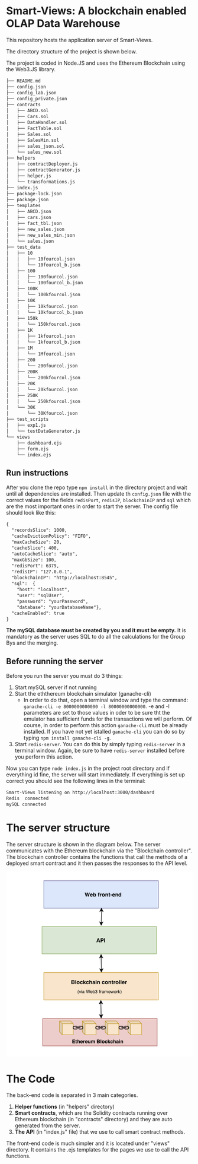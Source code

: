 # Smart-Views: A blockchain enabled OLAP Data Warehouse
This repository hosts the application server of Smart-Views.
 
The directory structure of the project is shown below.

The project is coded in Node.JS and uses the Ethereum Blockchain using the Web3.JS library.
```
├── README.md
├── config.json
├── config_lab.json
├── config_private.json
├── contracts
│   ├── ABCD.sol
│   ├── Cars.sol
│   ├── DataHandler.sol
│   ├── FactTable.sol
│   ├── Sales.sol
│   ├── SalesMin.sol
│   ├── sales_json.sol
│   └── sales_new.sol
├── helpers
│   ├── contractDeployer.js
│   ├── contractGenerator.js
│   ├── helper.js
│   └── transformations.js
├── index.js
├── package-lock.json
├── package.json
├── templates
│   ├── ABCD.json
│   ├── cars.json
│   ├── fact_tbl.json
│   ├── new_sales.json
│   ├── new_sales_min.json
│   └── sales.json
├── test_data
│   ├── 10
│   │   ├── 10fourcol.json
│   │   └── 10fourcol_b.json
│   ├── 100
│   │   ├── 100fourcol.json
│   │   └── 100fourcol_b.json
│   ├── 100K
│   │   └── 100kfourcol.json
│   ├── 10K
│   │   ├── 10kfourcol.json
│   │   └── 10kfourcol_b.json
│   ├── 150k
│   │   └── 150kfourcol.json
│   ├── 1K
│   │   ├── 1kfourcol.json
│   │   └── 1kfourcol_b.json
│   ├── 1M
│   │   └── 1Mfourcol.json
│   ├── 200
│   │   └── 200fourcol.json
│   ├── 200K
│   │   └── 200kfourcol.json
│   ├── 20K
│   │   └── 20kfourcol.json
│   ├── 250K
│   │   └── 250kfourcol.json
│   └── 30K
│       └── 30Kfourcol.json
├── test_scripts
│   ├── exp1.js
│   └── testDataGenerator.js
└── views
    ├── dashboard.ejs
    ├── form.ejs
    └── index.ejs
```
## Run instructions
After you clone the repo type ```npm install``` in the directory project and wait until all dependencies are installed. Then update th ```config.json``` file with the correct values for the fields ```redisPort```, ```redisIP```, ```blockchainIP``` and ```sql``` which are the most important ones in order to start the server.
The config file should look like this:
```
{
  "recordsSlice": 1000,
  "cacheEvictionPolicy": "FIFO",
  "maxCacheSize": 20,
  "cacheSlice": 400,
  "autoCacheSlice": "auto",
  "maxGbSize": 100,
  "redisPort": 6379,
  "redisIP": "127.0.0.1",
  "blockchainIP": "http://localhost:8545",
  "sql":  {
    "host": "localhost",
    "user": "sqlUser",
    "password": "yourPassword",
    "database": "yourDatabaseName"},
  "cacheEnabled": true
}
```
**The mySQL database must be created by you and it must be empty.**
It is mandatory as the server uses SQL to do all the calculations for the Group Bys and the merging.

## Before running the server
Before you run the server you must do 3 things:

1) Start mySQL server if not running
2) Start the eththereum blockchain simulator (ganache-cli)
    * In order to do that, open a terminal window and type the command: ```ganache-cli -e 8000000000000 -l 80000000000000```. -e and -l parameters are set to those values in oder to be sure tht the emulator has sufficient funds for the transactions we will perform.
    Of course, in order to perform this action ```ganache-cli``` must be already installed. If you have not yet istalled ```ganache-cli``` you can do so by typing ```npm install ganache-cli -g```.
3) Start ```redis-server```.  You can do this by simply typing ```redis-server``` in a terminal window. Again, be sure to have ```redis-server``` installed before you perform this action.

Now you can type ```node index.js``` in the project root directory and if everything id fine, the server will start immediately.
If everything is set up correct you should see the following lines in the terminal:
```
Smart-Views listening on http://localhost:3000/dashboard
Redis  connected
mySQL connected
``` 

# The server structure
The server structure is shown in the diagram below.
The server communicates with the Ethereum blockchain via the "Blockchain controller". 
The blockchain controller contains the functions that call the methods of a deployed smart contract and it then passes the responses to the API level.

<img src="structure.png" width="580">

# The Code
The back-end code is separated in 3 main categories.
1) **Helper functions** (in "helpers" directory)
2) **Smart contracts**, which are the Solidity contracts running over Ethereum blockchain (in "contracts" directory) and they are auto generated from the server.
3) **The API** (in "index.js" file) that we use to call smart contract methods.

The front-end code is much simpler and it is located under "views" directory. 
It contains the .ejs templates for the pages we use to call the API functions.


